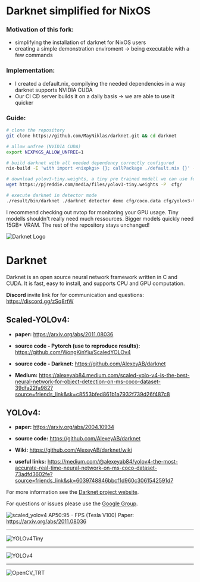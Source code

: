# Darknet simplified for NixOS
### Motivation of this fork:
- simplifying the installation of darknet for NixOS users
- creating a simple demonstration enviroment -> being executable with a few commands

### Implementation:
- I created a default.nix, compilying the needed dependencies in a way darknet supports NVIDIA CUDA
- Our CI CD server builds it on a daily basis -> we are able to use it quicker

### Guide:
```bash
# clone the repository
git clone https://github.com/MayNiklas/darknet.git && cd darknet

# allow unfree (NVIDIA CUDA)
export NIXPKGS_ALLOW_UNFREE=1

# build darknet with all needed dependency correctly configured
nix-build -E 'with import <nixpkgs> {}; callPackage ./default.nix {}' -v

# download yolov3-tiny.weights, a tiny pre trained modell we can use for demo purposes
wget https://pjreddie.com/media/files/yolov3-tiny.weights -P  cfg/

# execute darknet in detector mode
./result/bin/darknet ./darknet detector demo cfg/coco.data cfg/yolov3-tiny.cfg cfg/yolov3-tiny.weights
```
I recommend checking out nvtop for monitoring your GPU usage. Tiny modells shouldn't really need much ressources. Bigger models quickly need 15GB+ VRAM.
The rest of the repository stays unchanged!


![Darknet Logo](http://pjreddie.com/media/files/darknet-black-small.png)

# Darknet #
Darknet is an open source neural network framework written in C and CUDA. It is fast, easy to install, and supports CPU and GPU computation.

**Discord** invite link for for communication and questions: https://discord.gg/zSq8rtW

## Scaled-YOLOv4: 

* **paper:** https://arxiv.org/abs/2011.08036

* **source code - Pytorch (use to reproduce results):** https://github.com/WongKinYiu/ScaledYOLOv4

* **source code - Darknet:** https://github.com/AlexeyAB/darknet

* **Medium:** https://alexeyab84.medium.com/scaled-yolo-v4-is-the-best-neural-network-for-object-detection-on-ms-coco-dataset-39dfa22fa982?source=friends_link&sk=c8553bfed861b1a7932f739d26f487c8

## YOLOv4:

* **paper:** https://arxiv.org/abs/2004.10934

* **source code:** https://github.com/AlexeyAB/darknet

* **Wiki:** https://github.com/AlexeyAB/darknet/wiki

* **useful links:** https://medium.com/@alexeyab84/yolov4-the-most-accurate-real-time-neural-network-on-ms-coco-dataset-73adfd3602fe?source=friends_link&sk=6039748846bbcf1d960c3061542591d7

For more information see the [Darknet project website](http://pjreddie.com/darknet).

For questions or issues please use the [Google Group](https://groups.google.com/forum/#!forum/darknet).

![scaled_yolov4](https://user-images.githubusercontent.com/4096485/101356322-f1f5a180-38a8-11eb-9907-4fe4f188d887.png) AP50:95 - FPS (Tesla V100) Paper: https://arxiv.org/abs/2011.08036

----

![YOLOv4Tiny](https://user-images.githubusercontent.com/4096485/101363015-e5c21200-38b1-11eb-986f-b3e516e05977.png)

----

![YOLOv4](https://user-images.githubusercontent.com/4096485/90338826-06114c80-dff5-11ea-9ba2-8eb63a7409b3.png)


----

![OpenCV_TRT](https://user-images.githubusercontent.com/4096485/90338805-e5e18d80-dff4-11ea-8a68-5710956256ff.png)
